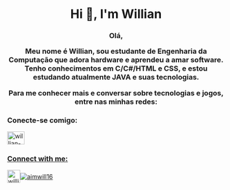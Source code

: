 <h1 align="center">Hi 👋, I'm Willian</h1>
<h3 align="center">Olá,

Meu nome é Willian, sou estudante de Engenharia da Computação que adora hardware e aprendeu a amar software. Tenho conhecimentos em C/C#/HTML e CSS, e estou estudando atualmente JAVA e suas tecnologias.


Para me conhecer mais e conversar sobre tecnologias e jogos, entre nas minhas redes:
<h3 align="left">Conecte-se comigo:</h3>
<p align="esquerda">
<a href="https://linkedin.com/in/willian-ramos-costa/" target="blank"><img align="center" src="https://raw.githubusercontent.com/rahuldkjain/ github-profile-readme-generator/master/src/images/icons/Social/linked-in-alt.svg" alt="willian-ramos-costa/" height="30" width="40" /></ a>
</p></h3>

<h3 align="left">Connect with me:</h3>
<p align="left">
<a href="https://linkedin.com/in/willian-ramos-costa/" target="blank"><img align="center" src="https://raw.githubusercontent.com/rahuldkjain/github-profile-readme-generator/master/src/images/icons/Social/linked-in-alt.svg" alt="willian-ramos-costa/" height="30" w
<p><img align="center" src="https://github-readme-stats.vercel.app/api/top-langs?username=aimwill16&show_icons=true&locale=en&layout=compact" alt="aimwill16" /></p>

